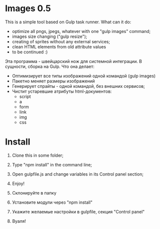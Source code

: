 # Images 0.5
This is a simple tool based on Gulp task runner.
What can it do:
- optimize all pngs, jpegs, whatever with one "gulp images" command;
- images size changing ("gulp resize");
- creating of sprites without any external services;
- clean HTML elements from old attribute values
- to be continued :)

Эта программа - швейцарский нож для системной интеграции. В сущности, сборка на Gulp.
Что она делает:
- Оптимизирует все типы изображений одной командой (gulp images)
- Пакетно меняет размеры изображений
- Генерирует спрайты - одной командой, без внешних сервисов;
- Чистит устаревшие атрибуты html-документов:
  - script
  - a
  - form
  - link
  - img
  - css
 
  

# Install

1. Clone this in some folder;
2. Type "npm install" in the command line;
3. Open gulpfile.js and change variables in its Control panel section;
4. Enjoy!

1. Склонируйте в папку
2. Установите модули через "npm install"
3. Укажите желаемые настройки в gulpfile, секция "Control panel"
4. Вуаля!
